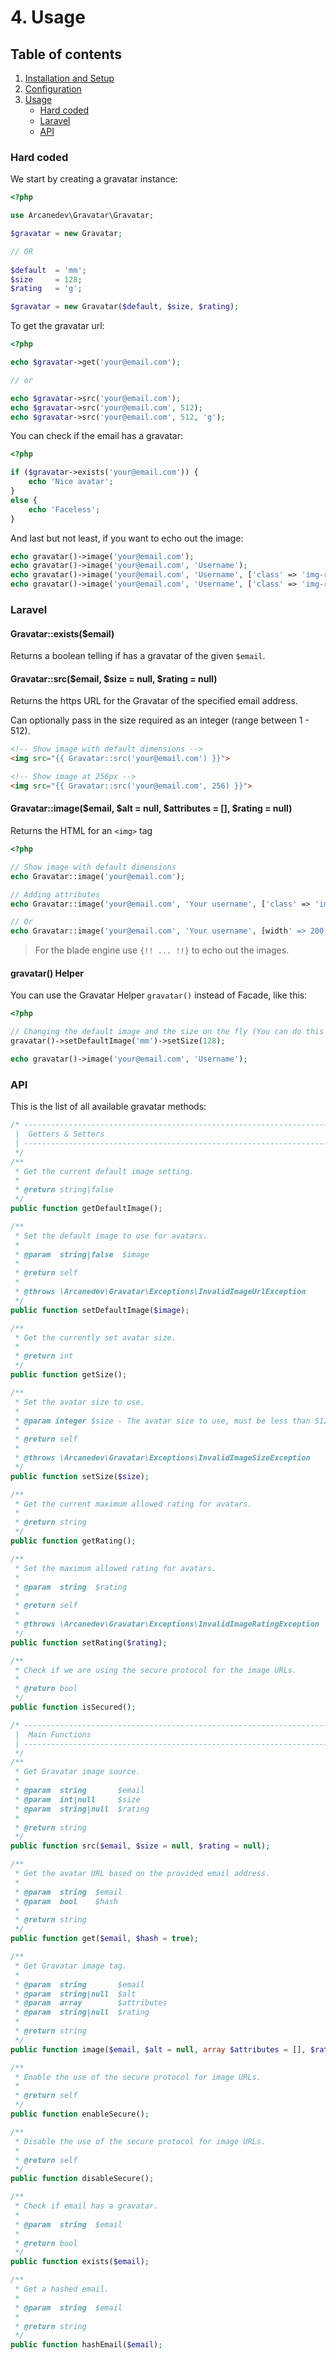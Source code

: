 # 4. Usage

## Table of contents

  1. [Installation and Setup](1-Installation-and-Setup.md)
  2. [Configuration](2-Configuration.md)
  3. [Usage](3-Usage.md)
     * [Hard coded](#hard-coded)
     * [Laravel](#laravel)
     * [API](#api)

### Hard coded

We start by creating a gravatar instance:

```php
<?php

use Arcanedev\Gravatar\Gravatar;

$gravatar = new Gravatar;

// OR
 
$default  = 'mm';
$size     = 128;
$rating   = 'g';

$gravatar = new Gravatar($default, $size, $rating);
```

To get the gravatar url:

```php
<?php

echo $gravatar->get('your@email.com');

// or

echo $gravatar->src('your@email.com');
echo $gravatar->src('your@email.com', 512);
echo $gravatar->src('your@email.com', 512, 'g');
```

You can check if the email has a gravatar:

```php
<?php

if ($gravatar->exists('your@email.com')) {
    echo 'Nice avatar';
}
else {
    echo 'Faceless';
}
```

And last but not least, if you want to echo out the image:

```php
echo gravatar()->image('your@email.com');
echo gravatar()->image('your@email.com', 'Username');
echo gravatar()->image('your@email.com', 'Username', ['class' => 'img-responsive']);
echo gravatar()->image('your@email.com', 'Username', ['class' => 'img-responsive'], 'pg');
```

### Laravel

#### Gravatar::exists($email)

Returns a boolean telling if has a gravatar of the given `$email`.

#### Gravatar::src($email, $size = null, $rating = null)

Returns the https URL for the Gravatar of the specified email address.

Can optionally pass in the size required as an integer (range between 1 - 512). 

```html
<!-- Show image with default dimensions -->
<img src="{{ Gravatar::src('your@email.com') }}">

<!-- Show image at 256px -->
<img src="{{ Gravatar::src('your@email.com', 256) }}">
```

#### Gravatar::image($email, $alt = null, $attributes = [], $rating = null)

Returns the HTML for an `<img>` tag

```php
<?php

// Show image with default dimensions
echo Gravatar::image('your@email.com');

// Adding attributes
echo Gravatar::image('your@email.com', 'Your username', ['class' => 'img-responsive']);

// Or
echo Gravatar::image('your@email.com', 'Your username', [width' => 200, 'height' => 200]);
```

 > For the blade engine use `{!! ... !!}` to echo out the images.

#### gravatar() Helper

You can use the Gravatar Helper `gravatar()` instead of Facade, like this:
 
```php
<?php

// Changing the default image and the size on the fly (You can do this also with the facade).
gravatar()->setDefaultImage('mm')->setSize(128); 

echo gravatar()->image('your@email.com', 'Username');
```

### API

This is the list of all available gravatar methods:

```php
/* ------------------------------------------------------------------------------------------------
 |  Getters & Setters
 | ------------------------------------------------------------------------------------------------
 */
/**
 * Get the current default image setting.
 *
 * @return string|false
 */
public function getDefaultImage();

/**
 * Set the default image to use for avatars.
 *
 * @param  string|false  $image
 *
 * @return self
 *
 * @throws \Arcanedev\Gravatar\Exceptions\InvalidImageUrlException
 */
public function setDefaultImage($image);

/**
 * Get the currently set avatar size.
 *
 * @return int
 */
public function getSize();

/**
 * Set the avatar size to use.
 *
 * @param integer $size - The avatar size to use, must be less than 512 and greater than 0.
 *
 * @return self
 *
 * @throws \Arcanedev\Gravatar\Exceptions\InvalidImageSizeException
 */
public function setSize($size);

/**
 * Get the current maximum allowed rating for avatars.
 *
 * @return string
 */
public function getRating();

/**
 * Set the maximum allowed rating for avatars.
 *
 * @param  string  $rating
 *
 * @return self
 *
 * @throws \Arcanedev\Gravatar\Exceptions\InvalidImageRatingException
 */
public function setRating($rating);

/**
 * Check if we are using the secure protocol for the image URLs.
 *
 * @return bool
 */
public function isSecured();

/* ------------------------------------------------------------------------------------------------
 |  Main Functions
 | ------------------------------------------------------------------------------------------------
 */
/**
 * Get Gravatar image source.
 *
 * @param  string       $email
 * @param  int|null     $size
 * @param  string|null  $rating
 *
 * @return string
 */
public function src($email, $size = null, $rating = null);

/**
 * Get the avatar URL based on the provided email address.
 *
 * @param  string  $email
 * @param  bool    $hash
 *
 * @return string
 */
public function get($email, $hash = true);

/**
 * Get Gravatar image tag.
 *
 * @param  string       $email
 * @param  string|null  $alt
 * @param  array        $attributes
 * @param  string|null  $rating
 *
 * @return string
 */
public function image($email, $alt = null, array $attributes = [], $rating = null);

/**
 * Enable the use of the secure protocol for image URLs.
 *
 * @return self
 */
public function enableSecure();

/**
 * Disable the use of the secure protocol for image URLs.
 *
 * @return self
 */
public function disableSecure();

/**
 * Check if email has a gravatar.
 *
 * @param  string  $email
 *
 * @return bool
 */
public function exists($email);

/**
 * Get a hashed email.
 *
 * @param  string  $email
 *
 * @return string
 */
public function hashEmail($email);
```
